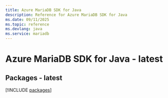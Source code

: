 ```yaml
---
title: Azure MariaDB SDK for Java
description: Reference for Azure MariaDB SDK for Java
ms.date: 09/11/2025
ms.topic: reference
ms.devlang: java
ms.service: mariadb
---
```

# Azure MariaDB SDK for Java - latest
## Packages - latest
[!INCLUDE [packages](mariadb-index.md)]